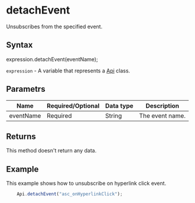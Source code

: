 # detachEvent

Unsubscribes from the specified event.

## Syntax

expression.detachEvent(eventName);

`expression` - A variable that represents a [Api](../Api.md) class.

## Parametrs

| **Name** | **Required/Optional** | **Data type** | **Description** |
| ------------- | ------------- | ------------- | ------------- |
| eventName | Required | String | The event name. |

## Returns

This method doesn't return any data.

## Example

This example shows how to unsubscribe on hyperlink click event.

```javascript
	Api.detachEvent("asc_onHyperlinkClick");
```